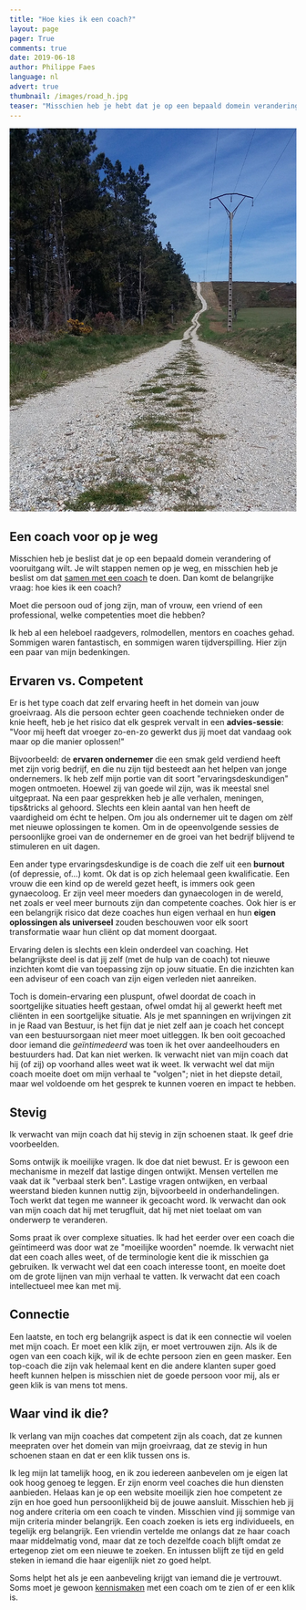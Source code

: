 ```yaml
---
title: "Hoe kies ik een coach?"
layout: page
pager: True
comments: true
date: 2019-06-18
author: Philippe Faes
language: nl
advert: true
thumbnail: /images/road_h.jpg
teaser: "Misschien heb je hebt dat je op een bepaald domein verandering of vooruitgang wilt. Als je dat met een coach wilt doen, komt de belangrijke vraag: hoe kies ik een coach?"
---
```


![Coach](/images/road.jpg)

## Een coach voor op je weg

Misschien heb je beslist dat je op een bepaald domein verandering of vooruitgang wilt. Je wilt stappen nemen op je weg, en misschien heb je beslist om dat [samen met een coach](/c/a/waarom_coachen.html) te doen. Dan komt de belangrijke vraag: hoe kies ik een coach?

Moet die persoon oud of jong zijn, man of vrouw, een vriend of een professional, welke competenties moet die hebben?

Ik heb al een heleboel raadgevers, rolmodellen, mentors en coaches gehad. Sommigen waren fantastisch, en sommigen waren tijdverspilling. Hier zijn een paar van mijn bedenkingen.

## Ervaren vs. Competent
Er is het type coach dat zelf ervaring heeft in het domein van jouw groeivraag. Als die persoon echter geen coachende technieken onder de knie heeft, heb je het risico dat elk gesprek vervalt in een **advies-sessie**: "Voor mij heeft dat vroeger zo-en-zo gewerkt dus jij moet dat vandaag ook maar op die manier oplossen!"

Bijvoorbeeld: de **ervaren ondernemer** die een smak geld verdiend heeft met zijn vorig bedrijf, en die nu zijn tijd besteedt aan het helpen van jonge ondernemers. Ik heb zelf mijn portie van dit soort "ervaringsdeskundigen" mogen ontmoeten. Hoewel zij van goede wil zijn, was ik meestal snel uitgepraat. Na een paar gesprekken heb je alle verhalen, meningen, tips&tricks al gehoord. Slechts een klein aantal van hen heeft de vaardigheid om écht te helpen. Om jou als ondernemer uit te dagen om zèlf met nieuwe oplossingen te komen. Om in de opeenvolgende sessies de persoonlijke groei van de ondernemer en de groei van het bedrijf blijvend te stimuleren en uit dagen. 

Een ander type ervaringsdeskundige is de coach die zelf uit een **burnout** (of depressie, of...) komt. Ok dat is op zich helemaal geen kwalificatie. Een vrouw die een kind op de wereld gezet heeft, is immers ook geen gynaecoloog. Er zijn veel meer moeders dan gynaecologen in de wereld, net zoals er veel meer burnouts zijn dan competente coaches. Ook hier is er een belangrijk risico dat deze coaches hun eigen verhaal en hun **eigen oplossingen als universeel** zouden beschouwen voor elk soort transformatie waar hun cliënt op dat moment doorgaat.

Ervaring delen is slechts een klein onderdeel van coaching. Het belangrijkste deel is dat jij zelf (met de hulp van de coach) tot nieuwe inzichten komt die van toepassing zijn op jouw situatie. En die inzichten kan een adviseur of een coach van zijn eigen verleden niet aanreiken. 

Toch is domein-ervaring een pluspunt, ofwel doordat de coach in soortgelijke situaties heeft gestaan, ofwel omdat hij al gewerkt heeft met cliënten in een soortgelijke situatie. Als je met spanningen en wrijvingen zit in je Raad van Bestuur, is het fijn dat je niet zelf aan je coach het concept van een bestuursorgaan niet meer moet uitleggen. Ik ben ooit gecoached door iemand die *geïntimedeerd* was toen ik het over aandeelhouders en bestuurders had. Dat kan niet werken. Ik verwacht niet van mijn coach dat hij (of zij) op voorhand alles weet wat ik weet. Ik verwacht wel dat mijn coach moeite doet om mijn verhaal te "volgen"; niet in het diepste detail, maar wel voldoende om het gesprek te kunnen voeren en impact te hebben.


## Stevig
Ik verwacht van mijn coach dat hij stevig in zijn schoenen staat. Ik geef drie voorbeelden.

Soms ontwijk ik moeilijke vragen. Ik doe dat niet bewust. Er is gewoon een mechanisme in mezelf dat lastige dingen ontwijkt. Mensen vertellen me vaak dat ik "verbaal sterk ben". Lastige vragen ontwijken, en verbaal weerstand bieden kunnen nuttig zijn, bijvoorbeeld in onderhandelingen. Toch werkt dat tegen me wanneer ik gecoacht word. Ik verwacht dan ook van mijn coach dat hij met terugfluit, dat hij met niet toelaat om van onderwerp te veranderen. 


Soms praat ik over complexe situaties. Ik had het eerder over een coach die geïntimeerd was door wat ze "moeilijke woorden" noemde. Ik verwacht niet dat een coach alles weet, of de terminologie kent die ik misschien ga gebruiken. Ik verwacht wel dat een coach interesse toont, en moeite doet om de grote lijnen van mijn verhaal te vatten. Ik verwacht dat een coach intellectueel mee kan met mij.

## Connectie

Een laatste, en toch erg belangrijk aspect is dat ik een connectie wil voelen met mijn coach. Er moet een klik zijn, er moet vertrouwen zijn. Als ik de ogen van een coach kijk, wil ik de echte persoon zien en geen masker. Een top-coach die zijn vak helemaal kent en die andere klanten super goed heeft kunnen helpen is misschien niet de goede persoon voor mij, als er geen klik is van mens tot mens. 

## Waar vind ik die?

Ik verlang van mijn coaches dat competent zijn als coach, dat ze kunnen meepraten over het domein van mijn groeivraag, dat ze stevig in hun schoenen staan en dat er een klik tussen ons is.

Ik leg mijn lat tamelijk hoog, en ik zou iedereen aanbevelen om je eigen lat ook hoog genoeg te leggen. Er zijn enorm veel coaches die hun diensten aanbieden. Helaas kan je op een website moeilijk zien hoe competent ze zijn en hoe goed hun persoonlijkheid bij de jouwe aansluit. Misschien heb jij nog andere criteria om een coach te vinden. Misschien vind jij sommige van mijn criteria minder belangrijk. Een coach zoeken is iets erg individueels, en tegelijk erg belangrijk. Een vriendin vertelde me onlangs dat ze haar coach maar middelmatig vond, maar dat ze toch dezelfde coach blijft omdat ze ertegenop ziet om een nieuwe te zoeken. En intussen blijft ze tijd en geld steken in iemand die haar eigenlijk niet zo goed helpt. 

Soms helpt het als je een aanbeveling krijgt van iemand die je vertrouwt. Soms moet je gewoon [kennismaken](/contact.html) met een coach om te zien of er een klik is.
